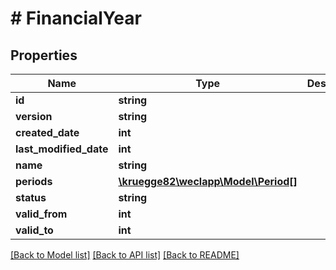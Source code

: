 # # FinancialYear

## Properties

Name | Type | Description | Notes
------------ | ------------- | ------------- | -------------
**id** | **string** |  | [optional]
**version** | **string** |  | [optional]
**created_date** | **int** |  | [optional]
**last_modified_date** | **int** |  | [optional]
**name** | **string** |  |
**periods** | [**\kruegge82\weclapp\Model\Period[]**](Period.md) |  | [optional]
**status** | **string** |  |
**valid_from** | **int** |  | [optional]
**valid_to** | **int** |  | [optional]

[[Back to Model list]](../../README.md#models) [[Back to API list]](../../README.md#endpoints) [[Back to README]](../../README.md)
